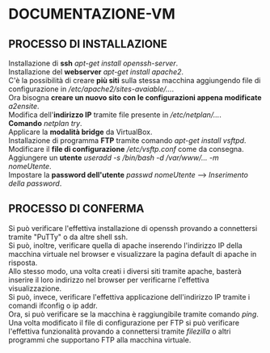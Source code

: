 # DOCUMENTAZIONE-VM

## PROCESSO DI INSTALLAZIONE
Installazione di **ssh** *apt-get install openssh-server*.<br>
Installazione del **webserver** *apt-get install apache2*.<br>
C'è la possibilità di creare **più siti** sulla stessa macchina aggiungendo file di configurazione in */etc/apache2/sites-avaiable/...*.<br>
Ora bisogna **creare un nuovo sito con le configurazioni appena modificate** *a2ensite*.<br>
Modifica dell'**indirizzo IP** tramite file presente in */etc/netplan/...*.<br>
**Comando** *netplan try*.<br>
Applicare la **modalità bridge** da VirtualBox.<br>
Installazione di programma **FTP** tramite comando *apt-get install vsftpd*.<br>
Modificare il **file di configurazione** */etc/vsftp.conf* come da consegna.<br>
Aggiungere un **utente** *useradd -s /bin/bash -d /var/www/... -m nomeUtente*.<br>
Impostare la **password dell'utente** *passwd nomeUtente* --> *Inserimento della password*.<br>

## PROCESSO DI CONFERMA
Si può verificare l'effettiva installazione di openssh provando a connettersi tramite "PuTTy" o da altre shell ssh.<br>
Si può, inoltre, verificare quella di apache inserendo l'indirizzo IP della macchina virtuale nel browser e visualizzare la pagina default di apache in risposta.<br>
Allo stesso modo, una volta creati i diversi siti tramite apache, basterà inserire il loro indirizzo nel browser per verificarne l'effettiva visualizzazione.<br>
Si può, invece, verificare l'effettiva applicazione dell'indirizzo IP tramite i comandi ifconfig o ip addr.<br>
Ora, si può verificare se la macchina è raggiungibile tramite comando *ping*.<br>
Una volta modificato il file di configurazione per FTP si può verificare l'effettiva funzionalità provando a connettersi tramite *filezilla* o altri programmi che supportano FTP alla macchina virtuale.<br>
